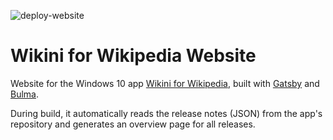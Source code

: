 ![deploy-website](https://github.com/fweinaug/wikini-website-v2/workflows/deploy-website/badge.svg)

# Wikini for Wikipedia Website

Website for the Windows 10 app [Wikini for Wikipedia](https://github.com/fweinaug/wikini/), built with [Gatsby](https://www.gatsbyjs.org/) and [Bulma](https://bulma.io/).

During build, it automatically reads the release notes (JSON) from the app's repository and generates an overview page for all releases.
